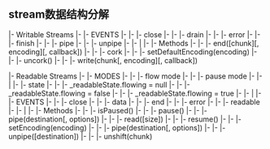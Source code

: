 ## stream数据结构分解




|- Writable Streams
|- |- EVENTS
|- |- |- close
|- |- |- drain
|- |- |- error
|- |- |- finish
|- |- |- pipe
|- |- |- unpipe
|- |- |
|- |- Methods
|- |- |- end([chunk][, encoding][, callback])
|- |- |- cork
|- |- |- setDefaultEncoding(encoding)
|- |- |- uncork()
|- |- |- write(chunk[, encoding][, callback])


|- Readable Streams
|- |- MODES
|- |- |- flow mode
|- |- |- pause mode
|- |- |
|- |- state
|- |- |- _readableState.flowing = null
|- |- |- _readableState.flowing = false
|- |- |- _readableState.flowing = true
|- |- |
|- |- EVENTS
|- |- |- close
|- |- |- data
|- |- |- end
|- |- |- error
|- |- |- readable
|- |- |
|- |- Methods
|- |- |- isPaused()
|- |- |- pause()
|- |- |- pipe(destination[, options])
|- |- |- read([size])
|- |- |- resume()
|- |- |- setEncoding(encoding)
|- |- |- pipe(destination[, options])
|- |- |- unpipe([destination])
|- |- |- unshift(chunk)








